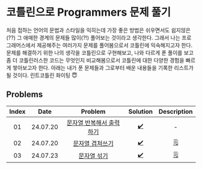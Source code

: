 # 코틀린으로 Programmers 문제 풀기

처음 접하는 언어의 문법과 스타일을 익히는데 가장 좋은 방법은 쉬우면서도 쉽지않은(??) 그 애매한 경계의 문제들 많이(?!) 풀어보는 것이라고 생각한다. 그래서 나는 프로그래머스에서 제공해주는 여러가지 문제를
풀어봄으로서 코틀린에 익숙해지고자 한다.
문제를 해결하기 위한 나의 생각을 코틀린으로 구현해보고, 나와 다르게 푼 풀이를 보고 좀 더 코틀린러스한 코드는 무엇인지 비교해봄으로서 코틀린에 대한 다양한 경험을 빠르게 쌓아보고자 한다. 아래는 내가 푼 문제들과
그로부터 배운 내용들을 기록한 리스트가 될 것이다. 린트코틀린 화이팅 😇

## Problems

| Index |   Date   |                                      Problem                                      |                   Solution                   |  Description  |
|:-----:|:--------:|:---------------------------------------------------------------------------------:|:--------------------------------------------:|:-------------:|
|  01   | 24.07.20 | [문자열 반복해서 출력하기](https://school.programmers.co.kr/learn/courses/30/lessons/181950) | [✔️](../../src/main/kotlin/programmers/1.kt) |       -       |
|  02   | 24.07.20 |   [문자열 겹쳐쓰기](https://school.programmers.co.kr/learn/courses/30/lessons/181943)    | [✔️](../../src/main/kotlin/programmers/2.kt) | [🗒️](./2.md) |
|  03   | 24.07.23 |    [문자열 섞기](https://school.programmers.co.kr/learn/courses/30/lessons/181942)     | [✔️](../../src/main/kotlin/programmers/3.kt) | [🗒️](./3.md) |
